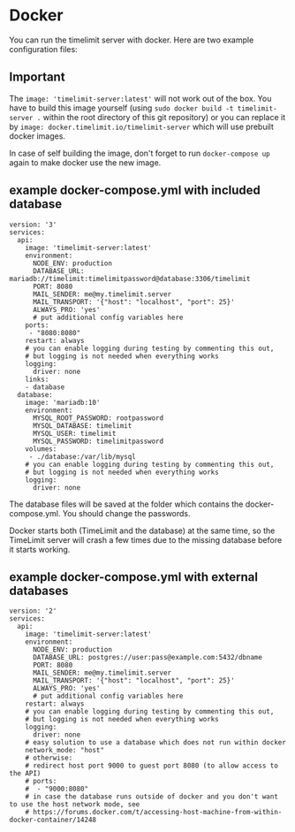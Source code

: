 # Docker

You can run the timelimit server with docker. Here are two example configuration files:

## Important

The ``image: 'timelimit-server:latest'`` will not work out of the box.
You have to build this image yourself (using ``sudo docker build -t timelimit-server .``
within the root directory of this git repository) or you can replace it by
``image: docker.timelimit.io/timelimit-server`` which will use prebuilt docker
images.

In case of self building the image, don't forget to run ``docker-compose up`` again
to make docker use the new image.

## example docker-compose.yml with included database

```
version: '3'
services:
  api:
    image: 'timelimit-server:latest'
    environment:
      NODE_ENV: production
      DATABASE_URL: mariadb://timelimit:timelimitpassword@database:3306/timelimit
      PORT: 8080
      MAIL_SENDER: me@my.timelimit.server
      MAIL_TRANSPORT: '{"host": "localhost", "port": 25}'
      ALWAYS_PRO: 'yes'
      # put additional config variables here
    ports:
     - "8080:8080"
    restart: always
    # you can enable logging during testing by commenting this out,
    # but logging is not needed when everything works
    logging:
      driver: none
    links:
    - database
  database:
    image: 'mariadb:10'
    environment:
      MYSQL_ROOT_PASSWORD: rootpassword
      MYSQL_DATABASE: timelimit
      MYSQL_USER: timelimit
      MYSQL_PASSWORD: timelimitpassword
    volumes:
     - ./database:/var/lib/mysql
    # you can enable logging during testing by commenting this out,
    # but logging is not needed when everything works
    logging:
      driver: none
```

The database files will be saved at the folder which contains the docker-compose.yml.
You should change the passwords.

Docker starts both (TimeLimit and the database) at the same time,
so the TimeLimit server will crash a few times due to the missing database
before it starts working.

## example docker-compose.yml with external databases

```
version: '2'
services:
  api:
    image: 'timelimit-server:latest'
    environment:
      NODE_ENV: production
      DATABASE_URL: postgres://user:pass@example.com:5432/dbname
      PORT: 8080
      MAIL_SENDER: me@my.timelimit.server
      MAIL_TRANSPORT: '{"host": "localhost", "port": 25}'
      ALWAYS_PRO: 'yes'
      # put additional config variables here
    restart: always
    # you can enable logging during testing by commenting this out,
    # but logging is not needed when everything works
    logging:
      driver: none
    # easy solution to use a database which does not run within docker
    network_mode: "host"
    # otherwise:
    # redirect host port 9000 to guest port 8080 (to allow access to the API)
    # ports:
    #  - "9000:8080"
    # in case the database runs outside of docker and you don't want to use the host network mode, see
    # https://forums.docker.com/t/accessing-host-machine-from-within-docker-container/14248
```
